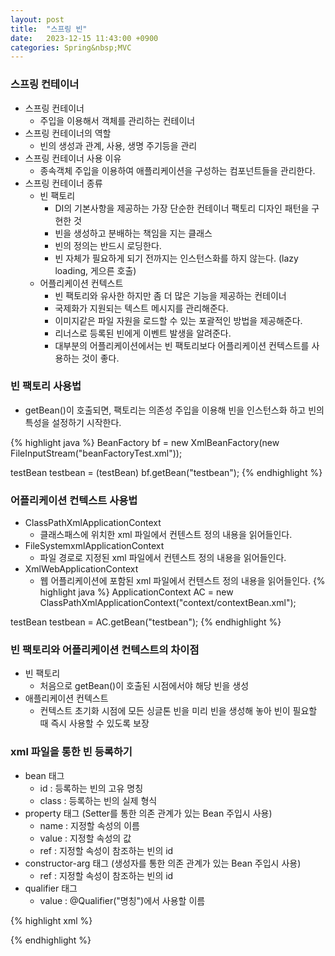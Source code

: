 ```yaml
---
layout: post
title:  "스프링 빈"
date:   2023-12-15 11:43:00 +0900
categories: Spring&nbsp;MVC
---
```


### 스프링 컨테이너

- 스프링 컨테이너
    - 주입을 이용해서 객체를 관리하는 컨테이너
- 스프링 컨테이너의 역할
    - 빈의 생성과 관계, 사용, 생명 주기등을 관리
- 스프링 컨테이너 사용 이유
    - 종속객체 주입을 이용하여 애플리케이션을 구성하는 컴포넌트들을 관리한다.
- 스프링 컨테이너 종류
    - 빈 팩토리
        - DI의 기본사항을 제공하는 가장 단순한 컨테이너 팩토리 디자인 패턴을 구현한 것
        - 빈을 생성하고 분배하는 책임을 지는 클래스
        - 빈의 정의는 반드시 로딩한다.
        - 빈 자체가 필요하게 되기 전까지는 인스턴스화를 하지 않는다. (lazy loading, 게으른 호출)
    - 어플리케이션 컨텍스트
        - 빈 팩토리와 유사한 하지만 좀 더 많은 기능을 제공하는 컨테이너
        - 국제화가 지원되는 텍스트 메시지를 관리해준다.
        - 이미지같은 파일 자원을 로드할 수 있는 포괄적인 방법을 제공해준다.
        - 리너스로 등록된 빈에게 이벤트 발생을 알려준다.
        - 대부분의 어플리케이션에서는 빈 팩토리보다 어플리케이션 컨텍스트를 사용하는 것이 좋다.

### 빈 팩토리 사용법

- getBean()이 호출되면, 팩토리는 의존성 주입을 이용해 빈을 인스턴스화 하고 빈의 특성을 설정하기 시작한다.

{% highlight java %}
BeanFactory bf = new XmlBeanFactory(new FileInputStream("beanFactoryTest.xml"));

testBean testbean = (testBean) bf.getBean("testbean");
{% endhighlight %}

### 어플리케이션 컨텍스트 사용법

- ClassPathXmlApplicationContext
    - 클래스패스에 위치한 xml 파일에서 컨텐스트 정의 내용을 읽어들인다.
- FileSystemxmlApplicationContext
    - 파일 경로로 지정된 xml 파일에서 컨텐스트 정의 내용을 읽어들인다.
- XmlWebApplicationContext
    - 웹 어플리케이션에 포함된 xml 파일에서 컨텐스트 정의 내용을 읽어들인다.
{% highlight java %}
ApplicationContext AC = new ClassPathXmlApplicationContext("context/contextBean.xml");

testBean testbean = AC.getBean("testbean");
{% endhighlight %}

### 빈 팩토리와 어플리케이션 컨텍스트의 차이점

- 빈 팩토리
    - 처음으로 getBean()이 호출된 시점에서야 해당 빈을 생성
- 애플리케이션 컨텍스트
    - 컨텍스트 초기화 시점에 모든 싱글톤 빈을 미리 빈을 생성해 놓아 빈이 필요할 때 즉시 사용할 수 있도록 보장

### xml 파일을 통한 빈 등록하기

- bean 태그
    - id : 등록하는 빈의 고유 명칭
    - class : 등록하는 빈의 실제 형식
- property 태그 (Setter를 통한 의존 관계가 있는 Bean 주입시 사용)
    - name : 지정할 속성의 이름
    - value : 지정할 속성의 값
    - ref : 지정할 속성이 참조하는 빈의 id
- constructor-arg 태그 (생성자를 통한 의존 관계가 있는 Bean 주입시 사용)
    - ref : 지정할 속성이 참조하는 빈의 id
- qualifier 태그
    - value : @Qualifier("명칭")에서 사용할 이름
    
{% highlight xml %}
<bean id="beanTest" class="com.example.practice.beanTest">
    <property name="ref" ref="refTest"/>
    <property name="whatever" value="whatever"/>
</bean>

<bean id="refTest" class="com.example.practice.refTest"/>

<bean id="qualifierTest1" class="com.example.practice.qualifierTest">
    <qualifier value="target"/> 
</bean>
<bean id="qualifierTest2" class="com.example.practice.qualifierTest"/>
{% endhighlight %}